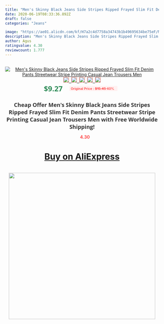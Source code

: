 ```yaml
---
title: "Men's Skinny Black Jeans Side Stripes Ripped Frayed Slim Fit Denim Pants Streetwear Stripe Printing Casual Jean Trousers Men"
date: 2020-06-19T08:33:36.892Z
draft: false
categories: "Jeans"

image: "https://ae01.alicdn.com/kf/H7a2c4d7758a34743b1b49695634be75eF/Men-s-Skinny-Black-Jeans-Side-Stripes-Ripped-Frayed-Slim-Fit-Denim-Pants-Streetwear-Stripe-Printing.png_220x220.png"
description: "Men's Skinny Black Jeans Side Stripes Ripped Frayed Slim Fit Denim Pants Streetwear Stripe Printing Casual Jean Trousers Men"
author: Agus
ratingvalue: 4.30
reviewcount: 1.777
---
```

<br>
<div style="text-align: center;">
<a href="https://s.click.aliexpress.com/e/_Ak6Wbj" target="_blank" rel="nofollow noopener noreferrer"><img alt="Men's Skinny Black Jeans Side Stripes Ripped Frayed Slim Fit Denim Pants Streetwear Stripe Printing Casual Jean Trousers Men" class="magnifier-image" src="https://ae01.alicdn.com/kf/H7a2c4d7758a34743b1b49695634be75eF/Men-s-Skinny-Black-Jeans-Side-Stripes-Ripped-Frayed-Slim-Fit-Denim-Pants-Streetwear-Stripe-Printing.png_220x220.png_640x640.jpg">
<br>
<img style="border:1px solid salmon" src="https://ae01.alicdn.com/kf/H7a2c4d7758a34743b1b49695634be75eF/Men-s-Skinny-Black-Jeans-Side-Stripes-Ripped-Frayed-Slim-Fit-Denim-Pants-Streetwear-Stripe-Printing.png_120x120.jpg">&nbsp;&nbsp;<img style="border:1px solid salmon" src="https://ae01.alicdn.com/kf/Ha9b4f6f579984820adffd14491dd43ebH/Men-s-Skinny-Black-Jeans-Side-Stripes-Ripped-Frayed-Slim-Fit-Denim-Pants-Streetwear-Stripe-Printing.png_120x120.jpg">&nbsp;&nbsp;<img style="border:1px solid salmon" src="https://ae01.alicdn.com/kf/H335a7e7d77734122943f057feb705e73J/Men-s-Skinny-Black-Jeans-Side-Stripes-Ripped-Frayed-Slim-Fit-Denim-Pants-Streetwear-Stripe-Printing.png_120x120.jpg">&nbsp;&nbsp;<img style="border:1px solid salmon" src="https://ae01.alicdn.com/kf/Hbbb08fd6169c4699b7a81671c47600575/Men-s-Skinny-Black-Jeans-Side-Stripes-Ripped-Frayed-Slim-Fit-Denim-Pants-Streetwear-Stripe-Printing.png_120x120.jpg">&nbsp;&nbsp;<img style="border:1px solid salmon" src="https://ae01.alicdn.com/kf/Hc46fe0a091a240799ffe6e07be783a55c/Men-s-Skinny-Black-Jeans-Side-Stripes-Ripped-Frayed-Slim-Fit-Denim-Pants-Streetwear-Stripe-Printing.png_120x120.jpg"></a></div><br0>
<div style="text-align: center;"><span style="background-color: white; border: 0px; box-sizing: border-box; color: seagreen; display: inline-block; font-family: &quot;open sans&quot; , &quot;arial&quot; , &quot;helvetica&quot; , sans-serif , &quot;heiti&quot;; font-size: 24px; font-stretch: inherit; font-weight: 700; line-height: inherit; margin: 0px 10px 0px 0px; padding: 0px; vertical-align: middle;">$9.27 </span>
<span style="background: rgb(255 , 241 , 241); border-radius: 3px; border: 0px; box-sizing: border-box; color: #ff4747; display: inline-block; font-family: inherit; font-size: 12px; font-stretch: inherit; font-style: inherit; font-variant: inherit; font-weight: 600; line-height: inherit; margin: 0px; padding: 2px 5px; transform: scale(0.9); vertical-align: middle;">Original Price : <b style="text-decoration: line-through;">$15.45 </b> 40%&nbsp;&nbsp;</span></div>
<h1 style="color: #333333; display: inline-block; font-family: &quot;open sans&quot; , &quot;arial&quot; , &quot;helvetica&quot; , sans-serif , &quot;heiti&quot;; font-size: 18px; font-stretch: inherit; font-weight: 700; text-align: center;">Cheap Offer Men's Skinny Black Jeans Side Stripes Ripped Frayed Slim Fit Denim Pants Streetwear Stripe Printing Casual Jean Trousers Men with Free Worldwide Shipping!</h1>
<div style="color: #ff4747; text-align: center;">
<img src="https://4.bp.blogspot.com/-M0ZcTcb-5uY/XleCXlxnR4I/AAAAAAAAAEc/OrjgMkXV1oMQFaCRZj5HQwOCBcu3w1FegCPcBGAYYCw/s1600/star.png" style="height: 15px;">&nbsp;<b>4.30</b></div>
<div class="button_cont" align="center"><a class="buynow_a" href="https://s.click.aliexpress.com/e/_Ak6Wbj" target="_blank" rel="nofollow noopener noreferrer"><H1>Buy on AliExpress</H1></a></div><br>
<div class="separator" style="clear: both; text-align: center;">
<img src="https://lh3.googleusercontent.com/-pTy5HemUv9M/XlePHvY0dAI/AAAAAAAAAE4/0nX5iRUoIWY8eMW9Dpxeirr157OZliDIgCLcBGAsYHQ/s1600/badge.gif" width="480">
</div>
